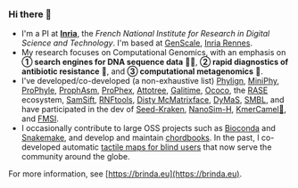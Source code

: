 ### Hi there 👋

- I'm a PI at **[Inria](https://www.inria.fr/en/)**, the *French National Institute for Research in Digital Science and Technology*. I'm based at [GenScale](https://team.inria.fr/genscale/), [Inria Rennes](https://www.inria.fr/en/inria-centre-rennes-university).
- My research focuses on Computational Genomics, with an emphasis on **① search engines for DNA sequence data** 🔎🧬, **② rapid diagnostics of antibiotic resistance** 🧫, and **③ computational metagenomics** 🦠.
- I've developed/co-developed (a non-exhaustive list) [Phylign](http://github.com/karel-brinda/Phylign), [MiniPhy](http://github.com/karel-brinda/MiniPhy), [ProPhyle](https://github.com/prophyle/prophyle), [ProphAsm](http://github.com/prophyle/prophasm), [ProPhex](http://github.com/prophyle/prophex), [Attotree](http://github.com/karel-brinda/attotree), [Galitime](http://github.com/karel-brinda/Galitime), [Ococo](http://github.com/karel-brinda/ococo), the [RASE](https://github.com/c2-d2/rase-supplement) ecosystem, [SamSift](http://github.com/karel-brinda/samsift), [RNFtools](http://github.com/karel-brinda/rnftools), [Disty McMatrixface](http://github.com/c2-d2/disty), [DyMaS](http://github.com/karel-brinda/dymas), [SMBL](http://github.com/karel-brinda/smbl), and have participated in the dev of [Seed-Kraken](https://seed-kraken.readthedocs.io/en/latest/), [NanoSim-H](https://github.com/karel-brinda/nanosim-h), [KmerCamel🐫](https://github.com/OndrejSladky/kmercamel), and [FMSI](https://github.com/OndrejSladky/fmsi).
- I occasionally contribute to large OSS projects such as [Bioconda](http://bioconda.github.io/) and [Snakemake](https://snakemake.readthedocs.io/), and develop and maintain [chordbooks](http://karel-brinda.github.io/tp-zpevnik/). In the past, I co-developed automatic [tactile maps for blind users](https://hapticke.mapy.cz/?lang=en) that now serve the community around the globe.

For more information, see [https://brinda.eu](https://brinda.eu).
